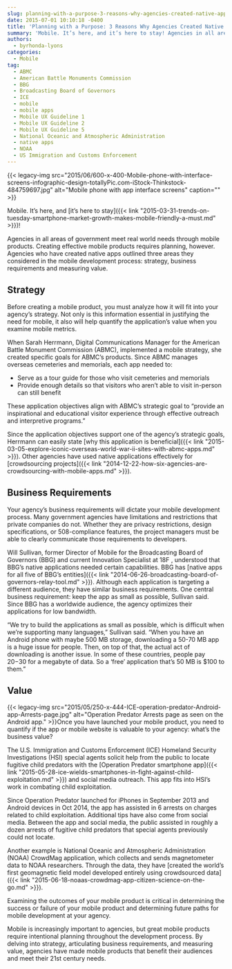 ```yaml
---
slug: planning-with-a-purpose-3-reasons-why-agencies-created-native-apps
date: 2015-07-01 10:10:18 -0400
title: 'Planning with a Purpose: 3 Reasons Why Agencies Created Native Apps'
summary: 'Mobile. It’s here, and it’s here to stay! Agencies in all areas of government meet real world needs through mobile products. Creating effective mobile products requires planning, however. Agencies who have created native apps outlined three areas they considered in the mobile development process: strategy, business requirements and measuring value. Strategy Before creating a mobile'
authors:
  - byrhonda-lyons
categories:
  - Mobile
tag:
  - ABMC
  - American Battle Monuments Commission
  - BBG
  - Broadcasting Board of Governors
  - ICE
  - mobile
  - mobile apps
  - Mobile UX Guideline 1
  - Mobile UX Guideline 2
  - Mobile UX Guideline 5
  - National Oceanic and Atmospheric Administration
  - native apps
  - NOAA
  - US Immigration and Customs Enforcement
---
```


{{< legacy-img src="2015/06/600-x-400-Mobile-phone-with-interface-screens-infographic-design-totallyPic.com-iStock-Thinkstock-484759697.jpg" alt="Mobile phone with app interface screens" caption="" >}} 

Mobile. It’s here, and [it’s here to stay]({{< link "2015-03-31-trends-on-tuesday-smartphone-market-growth-makes-mobile-friendly-a-must.md" >}})!

Agencies in all areas of government meet real world needs through mobile products. Creating effective mobile products requires planning, however. Agencies who have created native apps outlined three areas they considered in the mobile development process: strategy, business requirements and measuring value.

## Strategy

Before creating a mobile product, you must analyze how it will fit into your agency’s strategy. Not only is this information essential in justifying the need for mobile, it also will help quantify the application’s value when you examine mobile metrics.

When Sarah Herrmann, Digital Communications Manager for the American Battle Monument Commission (ABMC), implemented a mobile strategy, she created specific goals for ABMC’s products. Since ABMC manages overseas cemeteries and memorials, each app needed to:

  * Serve as a tour guide for those who visit cemeteries and memorials
  * Provide enough details so that visitors who aren’t able to visit in-person can still benefit

These application objectives align with ABMC&#8217;s strategic goal to &#8220;provide an inspirational and educational visitor experience through effective outreach and interpretive programs.&#8221;

Since the application objectives support one of the agency&#8217;s strategic goals, Herrmann can easily state [why this application is beneficial]({{< link "2015-03-05-explore-iconic-overseas-world-war-ii-sites-with-abmc-apps.md" >}}). Other agencies have used native applications effectively for [crowdsourcing projects]({{< link "2014-12-22-how-six-agencies-are-crowdsourcing-with-mobile-apps.md" >}}).

## Business Requirements

Your agency&#8217;s business requirements will dictate your mobile development process. Many government agencies have limitations and restrictions that private companies do not. Whether they are privacy restrictions, design specifications, or 508-compliance features, the project managers must be able to clearly communicate those requirements to developers.

Will Sullivan, former Director of Mobile for the Broadcasting Board of Governors (BBG) and current Innovation Specialist at <a>18F</a> , understood that BBG&#8217;s native applications needed certain capabilities. BBG has [native apps for all five of BBG&#8217;s entities]({{< link "2014-06-26-broadcasting-board-of-governors-relay-tool.md" >}}). Although each application is targeting a different audience, they have similar business requirements. One central business requirement: keep the app as small as possible, Sullivan said. Since BBG has a worldwide audience, the agency optimizes their applications for low bandwidth.

&#8220;We try to build the applications as small as possible, which is difficult when we&#8217;re supporting many languages,&#8221; Sullivan said. &#8220;When you have an Android phone with maybe 500 MB storage, downloading a 50-70 MB app is a huge issue for people. Then, on top of that, the actual act of downloading is another issue. In some of these countries, people pay $20-$30 for a megabyte of data. So a &#8216;free&#8217; application that&#8217;s 50 MB is $100 to them.&#8221;

## Value

{{< legacy-img src="2015/05/250-x-444-ICE-operation-predator-Android-app-Arrests-page.jpg" alt="Operation Predator Arrests page as seen on the Android app." >}}Once you have launched your mobile product, you need to quantify if the app or mobile website is valuable to your agency: what&#8217;s the business value?

The U.S. Immigration and Customs Enforcement (ICE) Homeland Security Investigations (HSI) special agents solicit help from the public to locate fugitive child predators with the [Operation Predator smartphone app]({{< link "2015-05-28-ice-wields-smartphones-in-fight-against-child-exploitation.md" >}}) and social media outreach. This app fits into HSI’s work in combating child exploitation.

Since Operation Predator launched for iPhones in September 2013 and Android devices in Oct 2014, the app has assisted in 6 arrests on charges related to child exploitation. Additional tips have also come from social media. Between the app and social media, the public assisted in roughly a dozen arrests of fugitive child predators that special agents previously could not locate.

Another example is National Oceanic and Atmospheric Administration (NOAA) CrowdMag application, which collects and sends magnetometer data to NOAA researchers. Through the data, they have [created the world’s first geomagnetic field model developed entirely using crowdsourced data]({{< link "2015-06-18-noaas-crowdmag-app-citizen-science-on-the-go.md" >}}).

Examining the outcomes of your mobile product is critical in determining the success or failure of your mobile product and determining future paths for mobile development at your agency.

Mobile is increasingly important to agencies, but great mobile products require intentional planning throughout the development process. By delving into strategy, articulating business requirements, and measuring value, agencies have made mobile products that benefit their audiences and meet their 21st century needs.